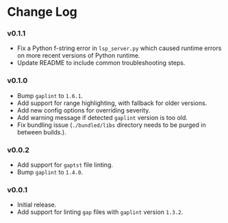 # Change Log

### v0.1.1

- Fix a Python f-string error in `lsp_server.py` which caused runtime errors on
  more recent versions of Python runtime.
- Update README to include common troubleshooting steps.

### v0.1.0

- Bump `gaplint` to `1.6.1`.
- Add support for range highlighting, with fallback for older versions.
- Add new config options for overriding severity.
- Add warning message if detected `gaplint` version is too old.
- Fix bundling issue (`./bundled/libs` directory needs to be purged in between builds.).

### v0.0.2

- Add support for `gaptst` file linting.
- Bump `gaplint` to `1.4.0`.

### v0.0.1

- Initial release.
- Add support for linting `gap` files with `gaplint` version `1.3.2`.
